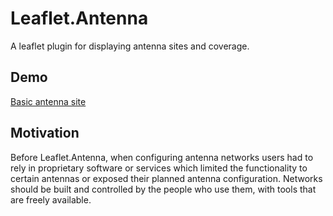 # Leaflet.Antenna

A leaflet plugin for displaying antenna sites and coverage.


## Demo 

[Basic antenna site](https://lmux.github.io/Leaflet.Antenna/)

## Motivation

Before Leaflet.Antenna, when configuring antenna networks users had to rely in proprietary software or services which limited the functionality to certain antennas or exposed their planned antenna configuration. 
Networks should be built and controlled by the people who use them, with tools that are freely available.
